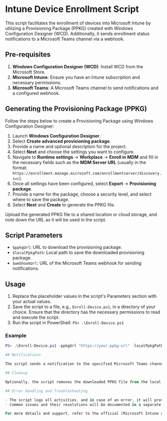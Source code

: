 # Intune Device Enrollment Script

This script facilitates the enrollment of devices into Microsoft Intune by utilizing a Provisioning Package (PPKG) created with Windows Configuration Designer (WCD). Additionally, it sends enrollment status notifications to a Microsoft Teams channel via a webhook.

## Pre-requisites

1. **Windows Configuration Designer (WCD)**: Install WCD from the Microsoft Store.
2. **Microsoft Intune**: Ensure you have an Intune subscription and necessary permissions.
3. **Microsoft Teams**: A Microsoft Teams channel to send notifications and a configured webhook.

## Generating the Provisioning Package (PPKG)

Follow the steps below to create a Provisioning Package using Windows Configuration Designer:

1. Launch **Windows Configuration Designer**.
2. Select **Create advanced provisioning package**.
3. Provide a name and optional description for the project.
4. Select **Next** and choose the settings you want to configure.
5. Navigate to **Runtime settings** -> **Workplace** -> **Enroll in MDM** and fill in the necessary fields such as the **MDM Server URL** (usually in the format: `https://enrollment.manage.microsoft.com/enrollmentserver/discovery.svc`).
6. Once all settings have been configured, select **Export** -> **Provisioning package**.
7. Provide a name for the package, choose a security level, and select where to save the package.
8. Select **Next** and **Create** to generate the PPKG file.

Upload the generated PPKG file to a shared location or cloud storage, and note down the URL as it will be used in the script.

## Script Parameters

- `$ppkgUrl`: URL to download the provisioning package.
- `$localPpkgPath`: Local path to save the downloaded provisioning package.
- `$webhookUrl`: URL of the Microsoft Teams webhook for sending notifications.

## Usage

1. Replace the placeholder values in the script's Parameters section with your actual values.
2. Save the script to a file, e.g., `Enroll-Device.ps1`, in a directory of your choice. Ensure that the directory has the necessary permissions to read and execute the script.
3. Run the script in PowerShell: `PS> .\Enroll-Device.ps1`

### Example

```powershell
PS> .\Enroll-Device.ps1 -ppkgUrl "https://your-ppkg-url" -localPpkgPath "C:\Temp\enrollment.ppkg" -webhookUrl "https://your-teams-webhook-url"

## Notifications

The script sends a notification to the specified Microsoft Teams channel via a webhook upon the completion or failure of the enrollment process. The notification includes the enrollment status and relevant log snippets.

## Cleanup

Optionally, the script removes the downloaded PPKG file from the local machine after the enrollment process.

## Error Handling and Troubleshooting

- The script logs all activities, and in case of an error, it will provide a descriptive message to help identify the issue.
- Common issues and their resolutions will be documented in a separate `TROUBLESHOOTING.md` file in this repository. Refer to this file for help on resolving common issues.

For more details and support, refer to the official [Microsoft Intune documentation](https://learn.microsoft.com/en-us/mem/intune/fundamentals/what-is-device-management) and [Windows Configuration Designer documentation](https://docs.microsoft.com/en-us/windows/configuration/provisioning-packages/provisioning-install-icd).
